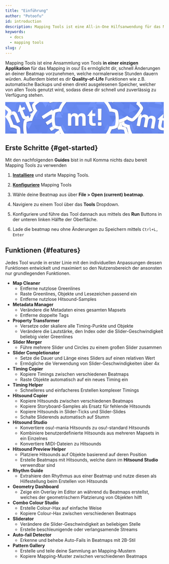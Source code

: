```yaml
---
title: "Einführung"
author: "Potoofu"
id: introduction
description: Mapping Tools ist eine All-in-One Hilfsanwendung für das Mapping in osu!.
keywords:
  - docs
  - mapping tools
slug: /
---
```

Mapping Tools ist eine Ansammlung von Tools **in einer einzigen Applikation** für das Mapping in osu!
Es ermöglicht dir, schnell Änderungen an deiner Beatmap vorzunehmen, welche normalerweise Stunden dauern würden.
Außerdem bietet es dir **Quality-of-Life** Funktionen wie z.B. automatische Backups und einen direkt ausgelesenen Speicher, welcher von allen Tools genutzt wird, sodass diese dir schnell und zuverlässig zu Verfügung stehen.

![Mapping Tools Logo](/img/mt_banner.png)

## Erste Schritte {#get-started}

Mit den nachfolgenden **Guides** bist in null Komma nichts dazu bereit Mapping Tools zu verwenden

1. [**Installiere**](02-installation.md) und starte Mapping Tools.

2. [**Konfiguriere**](02-installation.md#setup) Mapping Tools

3. Wähle deine Beatmap aus über **File > Open (current) beatmap**.

4. Navigiere zu einem Tool über das **Tools** Dropdown.

5. Konfiguriere und führe das Tool dannach aus mittels des **Run** Buttons in der unteren linken Hälfte der Oberfläche.

6. Lade die beatmap neu ohne Änderungen zu Speichern mittels `Ctrl+L, Enter`

## Funktionen {#features}

Jedes Tool wurde in erster Linie mit den individuellen Anpassungen dessen Funktionen entwickelt und maximiert so den Nutzensbereich der ansonsten nur grundlegenden Funktionen.

- **Map Cleaner**
    - Entferne nutzlose Greenlines
    - Raste Greenlines, Objekte und Lesezeichen passend ein
    - Entferne nutzlose Hitsound-Samples
- **Metadata Manager**
    - Verändere die Metadaten eines gesamten Mapsets
    - Entferne doppelte Tags
- **Property Transformer**
    - Versetze oder skaliere alle Timing-Punkte und Objekte
    - Verändere die Lautstärke, den Index oder die Slider-Geschwindigkeit beliebig vieler Greenlines
- **Slider Merger**
    - Führe mehrere Slider und Circles zu einem großen Slider zusammen
- **Slider Completionator**
    - Setze die Dauer und Länge eines Sliders auf einen relativen Wert
    - Ermögliche die Verwendung von Slider-Geschwindigkeiten über 4x
- **Timing Copier**
    - Kopiere Timings zwischen verschiedenen Beatmaps
    - Raste Objekte automatisch auf ein neues Timing ein
- **Timing Helper**
    - Schnelleres und einfacheres Erstellen komplexer Timings
- **Hitsound Copier**
    - Kopiere Hitsounds zwischen verschiedenen Beatmaps
    - Kopiere Storyboard-Samples als Ersatz für fehlende Hitsounds
    - Kopiere Hitsounds in Slider-Ticks und Slider-Slides
    - Schalte Sliderends automatisch auf Stumm
- **Hitsound Studio**
    - Konvertiere osu!-mania Hitsounds zu osu!-standard Hitsounds
    - Kombiniere benutzerdefinierte Hitsounds aus mehreren Mapsets in ein Einzelnes
    - Konvertiere MIDI-Dateien zu Hitsounds
- **Hitsound Preview Helper**
    - Platziere Hitsounds auf Objekte basierend auf deren Position
    - Erstelle Beatmaps mit Hitsounds, welche dann im **Hitsound Studio** verwendbar sind
- **Rhythm Guide**
    - Extrahiere den Rhythmus aus einer Beatmap und nutze diesen als Hilfestellung beim Erstellen von Hitsounds
- **Geometry Dashboard**
    - Zeige ein Overlay im Editor an während du Beatmaps erstellst, welches der geometrischern Platzierung von Objekten hilft
- **Combo Colour Studio**
    - Erstelle Colour-Hax auf einfache Weise
    - Kopiere Colour-Hax zwischen verschiedenen Beatmaps
- **Sliderator**
    - Verändere die Slider-Geschwindigkeit an beliebigen Stelle
    - Erstelle beschleunigende oder verlangsamende Streams
- **Auto-fail Detector**
    - Erkenne und behebe Auto-Fails in Beatmaps mit 2B-Stil
- **Pattern Gallery**
    - Erstelle und teile deine Sammlung an Mapping-Mustern
    - Kopiere Mapping-Muster zwischen verschiedenen Beatmaps